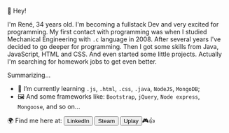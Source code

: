 👋 Hey!

I'm René, 34 years old. I'm becoming a fullstack Dev and very excited for programming. My first contact with programming was when I studied Mechanical Engineering with <code>.c</code> language in 2008. After several years I've decided to go deeper for programming. Then I got some skills from Java, JavaScript, HTML and CSS. And even started some little projects. Actually I'm searching for homework jobs to get even better.

Summarizing...
- 🌱 I’m currently learning <code>.js</code>, <code>.html</code>, <code>.css</code>, <code>.java</code>, <code>NodeJS</code>, <code>MongoDB</code>;
- 🖼️ And some frameworks like: <code>Bootstrap</code>, <code>jQuery</code>, <code>Node express</code>, <code>Mongoose</code>, and so on...

🌍 Find me here at: <a href="https://www.linkedin.com/in/ren%C3%A9-meier-1627b9166/"><button class="button">LinkedIn</button></a> <a href="https://steamcommunity.com/profiles/76561198223067764/"><button class="button">Steam</button></a> <a href="https://ubisoftconnect.com/en-US/profile/renemeier.de"><button class="button">Uplay</button></a>🎮👍
